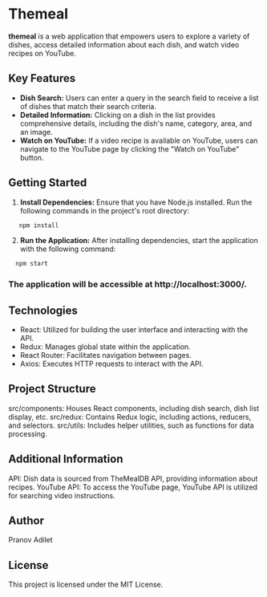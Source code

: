 # Themeal

**themeal** is a web application that empowers users to explore a variety of dishes, access detailed information about each dish, and watch video recipes on YouTube.

## Key Features

- **Dish Search:** Users can enter a query in the search field to receive a list of dishes that match their search criteria.
- **Detailed Information:** Clicking on a dish in the list provides comprehensive details, including the dish's name, category, area, and an image.
- **Watch on YouTube:** If a video recipe is available on YouTube, users can navigate to the YouTube page by clicking the "Watch on YouTube" button.

## Getting Started

1. **Install Dependencies:**
   Ensure that you have Node.js installed. Run the following commands in the project's root directory:

```bash
   npm install
```
2. **Run the Application:**
   After installing dependencies, start the application with the following command:

```bash
  npm start
```

### The application will be accessible at http://localhost:3000/.

## Technologies

- React: Utilized for building the user interface and interacting with the API.
- Redux: Manages global state within the application.
- React Router: Facilitates navigation between pages.
- Axios: Executes HTTP requests to interact with the API.

## Project Structure

src/components: Houses React components, including dish search, dish list display, etc.
src/redux: Contains Redux logic, including actions, reducers, and selectors.
src/utils: Includes helper utilities, such as functions for data processing.

## Additional Information

API: Dish data is sourced from TheMealDB API, providing information about recipes.
YouTube API: To access the YouTube page, YouTube API is utilized for searching video instructions.

## Author

Pranov Adilet

## License

This project is licensed under the MIT License.
